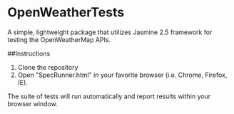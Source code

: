 # OpenWeatherTests

A simple, lightweight package that utilizes Jasmine 2.5 framework for testing
the OpenWeatherMap APIs.

##Instructions

1. Clone the repository
2. Open "SpecRunner.html" in your favorite browser (i.e. Chrome, Firefox, IE).

The suite of tests will run automatically and report results within your browser window.
